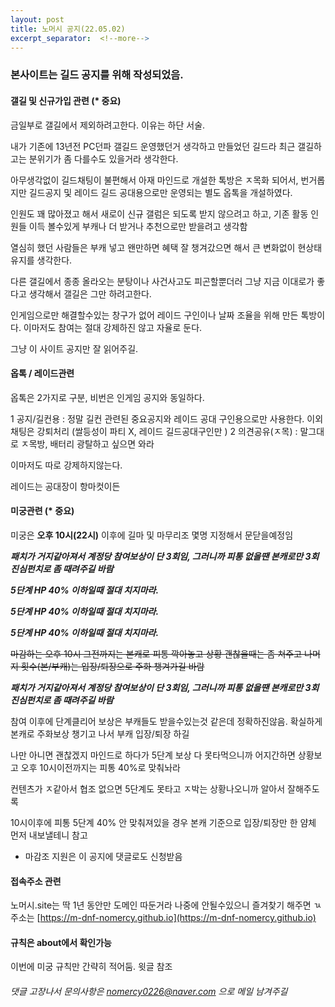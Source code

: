 ```yaml
---
layout: post
title: 노머시 공지(22.05.02)
excerpt_separator:  <!--more-->
---
```


### 본사이트는 길드 공지를 위해 작성되었음.


#### 갤길 및 신규가입 관련 (* 중요)

금일부로 갤길에서 제외하려고한다. 이유는 하단 서술. 

내가 기존에 13년전 PC던파 갤길드 운영했던거 생각하고 만들었던 길드라 최근 갤길하고는 분위기가 좀 다를수도 있을거라 생각한다.

아무생각없이 길드채팅이 불편해서 아재 마인드로 개설한 톡방은 ㅈ목화 되어서, 번거롭지만 길드공지 및 레이드 길드 공대용으로만 운영되는 별도 옵톡을 개설하였다. 

인원도 꽤 많아졌고 해서 새로이 신규 갤럼은 되도록 받지 않으려고 하고, 기존 활동 인원들 이득 볼수있게 부캐나 더 받거나 추천으로만 받을려고 생각함

열심히 했던 사람들은 부캐 넣고 왠만하면 혜택 잘 챙겨갔으면 해서 큰 변화없이 현상태 유지를 생각한다. 

다른 갤길에서 종종 올라오는 분탕이나 사건사고도 피곤할뿐더러 그냥 지금 이대로가 좋다고 생각해서 갤길은 그만 하려고한다. 

인게임으로만 해결할수있는 창구가 없어 레이드 구인이나 날짜 조율을 위해 만든 톡방이다. 이마저도 참여는 절대 강제하진 않고 자율로 둔다. 

그냥 이 사이트 공지만 잘 읽어주길. 


#### 옵톡 / 레이드관련 

옵톡은 2가지로 구분, 비번은 인게임 공지와 동일하다. 

1 공지/길컨용     : 정말 길컨 관련된 중요공지와 레이드 공대 구인용으로만 사용한다. 이외 채팅은 강퇴처리 (쌀등성이 파티 X, 레이드 길드공대구인만 )
2 의견공유(ㅈ목)  : 말그대로 ㅈ목방, 배터리 광탈하고 싶으면 와라

이마저도 따로 강제하지않는다. 

레이드는 공대장이 항마컷이든 


#### 미궁관련  (* 중요)
미궁은 **오후 10시(22시)** 이후에 길마 및 마무리조 몇명 지정해서 문닫을예정임

***패치가 거지같아져서 계정당 참여보상이 단 3회임, 그러니까 피통 없을땐 본캐로만 3회 진심펀치로 좀 때려주길 바람***

*****5단계 HP 40% 이하일때 절대 치지마라.*****   

*****5단계 HP 40% 이하일때 절대 치지마라.*****   

*****5단계 HP 40% 이하일때 절대 치지마라.*****   


~~마감하는 오후 10시 그전까지는 본캐로 피통 깍아놓고 상황 괜찮을때는 좀 쳐주고 나머지 횟수(본/부캐)는 입장/퇴장으로 주화 챙겨가길 바람~~

***패치가 거지같아져서 계정당 참여보상이 단 3회임, 그러니까 피통 없을땐 본캐로만 3회 진심펀치로 좀 때려주길 바람***

참여 이후에 단계클리어 보상은 부캐들도 받을수있는것 같은데 정확하진않음. 확실하게 본캐로 주화보상 챙기고 나서 부캐 입장/퇴장 하길

나만 아니면 괜찮겠지 마인드로 하다가 5단계 보상 다 못타먹으니까 어지간하면 상황보고 오후 10시이전까지는 피통 40%로 맞춰놔라 

컨텐츠가 ㅈ같아서 협조 없으면 5단계도 못타고 ㅈ박는 상황나오니까 알아서 잘해주도록 

10시이후에 피통 5단계 40% 안 맞춰져있을 경우 본캐 기준으로 입장/퇴장만 한 얌체 먼저 내보낼테니 참고 


- 마감조 지원은 이 공지에 댓글로도 신청받음 


#### 접속주소 관련 
노머시.site는 딱 1년 동안만 도메인 따둔거라 나중에 안될수있으니 즐겨찾기 해주면 ㄳ
주소는 [https://m-dnf-nomercy.github.io](https://m-dnf-nomercy.github.io) 


#### 규칙은 about에서 확인가능 
이번에 미궁 규칙만 간략히 적어둠. 윗글 참조


###### 댓글 고장나서 문의사항은 nomercy0226@naver.com 으로 메일 남겨주길

